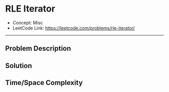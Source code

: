 # RLE Iterator

- Concept: Misc
- LeetCode Link: https://leetcode.com/problems/rle-iterator/

---

## Problem Description

## Solution

## Time/Space Complexity


